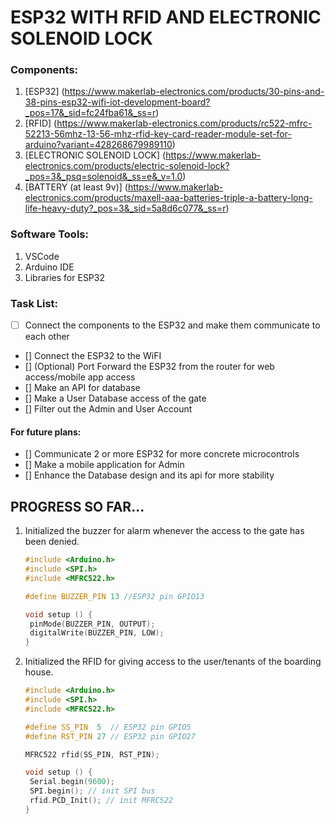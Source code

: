 # **ESP32 WITH RFID AND ELECTRONIC SOLENOID LOCK**

### Components: 
1. [ESP32] (https://www.makerlab-electronics.com/products/30-pins-and-38-pins-esp32-wifi-iot-development-board?_pos=17&_sid=fc24fba61&_ss=r)
2. [RFID] (https://www.makerlab-electronics.com/products/rc522-mfrc-52213-56mhz-13-56-mhz-rfid-key-card-reader-module-set-for-arduino?variant=428268679989110)
3. [ELECTRONIC SOLENOID LOCK] (https://www.makerlab-electronics.com/products/electric-solenoid-lock?_pos=3&_psq=solenoid&_ss=e&_v=1.0)
4. [BATTERY (at least 9v)] (https://www.makerlab-electronics.com/products/maxell-aaa-batteries-triple-a-battery-long-life-heavy-duty?_pos=3&_sid=5a8d6c077&_ss=r)

### Software Tools:
1. VSCode 
2. Arduino IDE
3. Libraries for ESP32

### Task List:
- [ ] Connect the components to the ESP32 and make them communicate to each
other
- [] Connect the ESP32 to the WiFI
- [] (Optional) Port Forward the ESP32 from the router for web access/mobile
app access
- [] Make an API for database
- [] Make a User Database access of the gate
- [] Filter out the Admin and User Account


#### For future plans:
- [] Communicate 2 or more ESP32 for more concrete microcontrols
- [] Make a mobile application for Admin
- [] Enhance the Database design and its api for more stability

## PROGRESS SO FAR...
1. Initialized the buzzer for alarm whenever the access to the gate has been
   denied.
   ```c++
   #include <Arduino.h>
   #include <SPI.h>
   #include <MFRC522.h>

   #define BUZZER_PIN 13 //ESP32 pin GPIO13

   void setup () {
    pinMode(BUZZER_PIN, OUTPUT);
    digitalWrite(BUZZER_PIN, LOW); 
   }
   ```
2. Initialized the RFID for giving access to the user/tenants of the boarding
   house.
   ```c++
   #include <Arduino.h>
   #include <SPI.h>
   #include <MFRC522.h>

   #define SS_PIN  5  // ESP32 pin GPIO5
   #define RST_PIN 27 // ESP32 pin GPIO27

   MFRC522 rfid(SS_PIN, RST_PIN);

   void setup () {
    Serial.begin(9600);
    SPI.begin(); // init SPI bus
    rfid.PCD_Init(); // init MFRC522
   }
   ```
